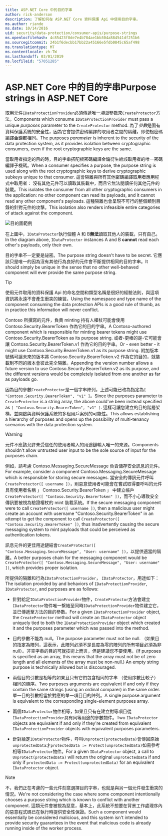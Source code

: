 ```yaml
---
title: ASP.NET Core 中的目的字串
author: rick-anderson
description: 了解如何在 ASP.NET Core 資料保護 Api 中使用目的字串。
ms.author: riande
ms.date: 10/14/2016
uid: security/data-protection/consumer-apis/purpose-strings
ms.openlocfilehash: 4c85423f8de7e4b784ae1bb304a884541df251b6
ms.sourcegitcommit: 24b1f6decbb17bb22a45166e5fdb0845c65af498
ms.translationtype: MT
ms.contentlocale: zh-TW
ms.lasthandoff: 03/01/2019
ms.locfileid: "57051285"
---
```

# <a name="purpose-strings-in-aspnet-core"></a><span data-ttu-id="7ae5b-103">ASP.NET Core 中的目的字串</span><span class="sxs-lookup"><span data-stu-id="7ae5b-103">Purpose strings in ASP.NET Core</span></span>

<a name="data-protection-consumer-apis-purposes"></a>

<span data-ttu-id="7ae5b-104">取用元件`IDataProtectionProvider`必須傳遞唯一*用途*參數來`CreateProtector`方法。</span><span class="sxs-lookup"><span data-stu-id="7ae5b-104">Components which consume `IDataProtectionProvider` must pass a unique *purposes* parameter to the `CreateProtector` method.</span></span> <span data-ttu-id="7ae5b-105">為了*參數*是固有資料保護系統的安全性，因為它會提供密碼編譯的取用者之間的隔離，即使根密碼編譯金鑰都相同。</span><span class="sxs-lookup"><span data-stu-id="7ae5b-105">The purposes *parameter* is inherent to the security of the data protection system, as it provides isolation between cryptographic consumers, even if the root cryptographic keys are the same.</span></span>

<span data-ttu-id="7ae5b-106">當取用者指定的目的時，目的字串搭配根密碼編譯金鑰衍生給該取用者的唯一密碼編譯子機碼。</span><span class="sxs-lookup"><span data-stu-id="7ae5b-106">When a consumer specifies a purpose, the purpose string is used along with the root cryptographic keys to derive cryptographic subkeys unique to that consumer.</span></span> <span data-ttu-id="7ae5b-107">這會隔離與所有其他密碼編譯取用者應用程式中取用者： 沒有其他元件可以讀取其裝載中，而且它無法閱讀任何其他元件的裝載。</span><span class="sxs-lookup"><span data-stu-id="7ae5b-107">This isolates the consumer from all other cryptographic consumers in the application: no other component can read its payloads, and it cannot read any other component's payloads.</span></span> <span data-ttu-id="7ae5b-108">這種隔離也會呈現不可行的整個類別目錄的針對元件的攻擊。</span><span class="sxs-lookup"><span data-stu-id="7ae5b-108">This isolation also renders infeasible entire categories of attack against the component.</span></span>

![目的圖範例](purpose-strings/_static/purposes.png)

<span data-ttu-id="7ae5b-110">在上圖中，`IDataProtector`執行個體 A 和 B**無法**讀取其他人的裝載，只有自己。</span><span class="sxs-lookup"><span data-stu-id="7ae5b-110">In the diagram above, `IDataProtector` instances A and B **cannot** read each other's payloads, only their own.</span></span>

<span data-ttu-id="7ae5b-111">目的字串不一定要是祕密。</span><span class="sxs-lookup"><span data-stu-id="7ae5b-111">The purpose string doesn't have to be secret.</span></span> <span data-ttu-id="7ae5b-112">它應該只是唯一的因為沒有其他行為良好的元件會不斷提供相同的目的字串。</span><span class="sxs-lookup"><span data-stu-id="7ae5b-112">It should simply be unique in the sense that no other well-behaved component will ever provide the same purpose string.</span></span>

>[!TIP]
> <span data-ttu-id="7ae5b-113">使用元件取用的資料保護 Api 的命名空間和類型名稱是很好的經驗法則，與這項資訊將永遠不會產生衝突的練習。</span><span class="sxs-lookup"><span data-stu-id="7ae5b-113">Using the namespace and type name of the component consuming the data protection APIs is a good rule of thumb, as in practice this information will never conflict.</span></span>
>
><span data-ttu-id="7ae5b-114">Contoso 所撰寫的元件，負責 minting 持有人權杖可能會使用 Contoso.Security.BearerToken 作為它的目的字串。</span><span class="sxs-lookup"><span data-stu-id="7ae5b-114">A Contoso-authored component which is responsible for minting bearer tokens might use Contoso.Security.BearerToken as its purpose string.</span></span> <span data-ttu-id="7ae5b-115">或者-更棒的是-它可能會讓 Contoso.Security.BearerToken.v1 作為它的目的字串。</span><span class="sxs-lookup"><span data-stu-id="7ae5b-115">Or - even better - it might use Contoso.Security.BearerToken.v1 as its purpose string.</span></span> <span data-ttu-id="7ae5b-116">附加版本號碼可讓未來的版本將 Contoso.Security.BearerToken.v2 作為它的目的，就裝載到不同的版本會彼此完全隔離。</span><span class="sxs-lookup"><span data-stu-id="7ae5b-116">Appending the version number allows a future version to use Contoso.Security.BearerToken.v2 as its purpose, and the different versions would be completely isolated from one another as far as payloads go.</span></span>

<span data-ttu-id="7ae5b-117">因為目的參數`CreateProtector`是一個字串陣列，上述可能已改為指定為`[ "Contoso.Security.BearerToken", "v1" ]`。</span><span class="sxs-lookup"><span data-stu-id="7ae5b-117">Since the purposes parameter to `CreateProtector` is a string array, the above could've been instead specified as `[ "Contoso.Security.BearerToken", "v1" ]`.</span></span> <span data-ttu-id="7ae5b-118">這樣可讓您建立的目的階層架構，並開啟與資料保護系統的多租用戶案例的可能性。</span><span class="sxs-lookup"><span data-stu-id="7ae5b-118">This allows establishing a hierarchy of purposes and opens up the possibility of multi-tenancy scenarios with the data protection system.</span></span>

<a name="data-protection-contoso-purpose"></a>

>[!WARNING]
> <span data-ttu-id="7ae5b-119">元件不應該允許未受信任的使用者輸入的用途鏈輸入唯一的來源。</span><span class="sxs-lookup"><span data-stu-id="7ae5b-119">Components shouldn't allow untrusted user input to be the sole source of input for the purposes chain.</span></span>
>
><span data-ttu-id="7ae5b-120">例如，請考慮 Contoso.Messaging.SecureMessage 負責儲存安全訊息的元件。</span><span class="sxs-lookup"><span data-stu-id="7ae5b-120">For example, consider a component Contoso.Messaging.SecureMessage which is responsible for storing secure messages.</span></span> <span data-ttu-id="7ae5b-121">當安全的傳訊元件呼叫`CreateProtector([ username ])`，則惡意使用者可能會在嘗試取得要呼叫的元件具有使用者名稱 」 Contoso.Security.BearerToken 」 中建立帳戶`CreateProtector([ "Contoso.Security.BearerToken" ])`，而不小心導致安全傳訊要被視為驗證權杖的 mint 裝載系統。</span><span class="sxs-lookup"><span data-stu-id="7ae5b-121">If the secure messaging component were to call `CreateProtector([ username ])`, then a malicious user might create an account with username "Contoso.Security.BearerToken" in an attempt to get the component to call `CreateProtector([ "Contoso.Security.BearerToken" ])`, thus inadvertently causing the secure messaging system to mint payloads that could be perceived as authentication tokens.</span></span>
>
><span data-ttu-id="7ae5b-122">訊息元件的更佳用途鏈結會`CreateProtector([ "Contoso.Messaging.SecureMessage", "User: username" ])`，以提供適當的隔離。</span><span class="sxs-lookup"><span data-stu-id="7ae5b-122">A better purposes chain for the messaging component would be `CreateProtector([ "Contoso.Messaging.SecureMessage", "User: username" ])`, which provides proper isolation.</span></span>

<span data-ttu-id="7ae5b-123">所提供的隔離和行為`IDataProtectionProvider`， `IDataProtector`，用途如下：</span><span class="sxs-lookup"><span data-stu-id="7ae5b-123">The isolation provided by and behaviors of `IDataProtectionProvider`, `IDataProtector`, and purposes are as follows:</span></span>

* <span data-ttu-id="7ae5b-124">針對給定`IDataProtectionProvider`物件，`CreateProtector`方法會建立`IDataProtector`物件唯一繫結至同時`IDataProtectionProvider`物件建立它，並已傳遞至方法的目的參數。</span><span class="sxs-lookup"><span data-stu-id="7ae5b-124">For a given `IDataProtectionProvider` object, the `CreateProtector` method will create an `IDataProtector` object uniquely tied to both the `IDataProtectionProvider` object which created it and the purposes parameter which was passed into the method.</span></span>

* <span data-ttu-id="7ae5b-125">目的參數不能為 null。</span><span class="sxs-lookup"><span data-stu-id="7ae5b-125">The purpose parameter must not be null.</span></span> <span data-ttu-id="7ae5b-126">（如果目的指定為陣列，這表示，此陣列必須不是長度為零的陣列的所有項目必須為非 null）。非空字串的目的可就技術上而言，但是建議您不要使用。</span><span class="sxs-lookup"><span data-stu-id="7ae5b-126">(If purposes is specified as an array, this means that the array must not be of zero length and all elements of the array must be non-null.) An empty string purpose is technically allowed but is discouraged.</span></span>

* <span data-ttu-id="7ae5b-127">兩個目的引數是相等的如果且只有它們包含相同的字串 （使用序數比較子） 相同的順序。</span><span class="sxs-lookup"><span data-stu-id="7ae5b-127">Two purposes arguments are equivalent if and only if they contain the same strings (using an ordinal comparer) in the same order.</span></span> <span data-ttu-id="7ae5b-128">單一目的引數相當於對應的單一項目目的陣列。</span><span class="sxs-lookup"><span data-stu-id="7ae5b-128">A single purpose argument is equivalent to the corresponding single-element purposes array.</span></span>

* <span data-ttu-id="7ae5b-129">兩個`IDataProtector`物件相等，如果且只有在建立對等項目從`IDataProtectionProvider`具有同等用途的參數物件。</span><span class="sxs-lookup"><span data-stu-id="7ae5b-129">Two `IDataProtector` objects are equivalent if and only if they're created from equivalent `IDataProtectionProvider` objects with equivalent purposes parameters.</span></span>

* <span data-ttu-id="7ae5b-130">針對給定`IDataProtector`物件，呼叫`Unprotect(protectedData)`會傳回原始`unprotectedData`才`protectedData := Protect(unprotectedData)`如需參考相等`IDataProtector`物件。</span><span class="sxs-lookup"><span data-stu-id="7ae5b-130">For a given `IDataProtector` object, a call to `Unprotect(protectedData)` will return the original `unprotectedData` if and only if `protectedData := Protect(unprotectedData)` for an equivalent `IDataProtector` object.</span></span>

> [!NOTE]
> <span data-ttu-id="7ae5b-131">不，我們正在考慮的一些元件刻意選擇目的字串，也就是與另一個元件發生衝突的情況。</span><span class="sxs-lookup"><span data-stu-id="7ae5b-131">We're not considering the case where some component intentionally chooses a purpose string which is known to conflict with another component.</span></span> <span data-ttu-id="7ae5b-132">這類元件會被視為惡意，基本上，此系統不想要在背景工作處理序內的惡意程式碼已在執行時提供安全性保證。</span><span class="sxs-lookup"><span data-stu-id="7ae5b-132">Such a component would essentially be considered malicious, and this system isn't intended to provide security guarantees in the event that malicious code is already running inside of the worker process.</span></span>
